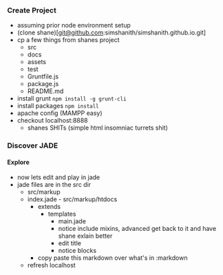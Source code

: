### Create Project
* assuming prior node environment setup
* (clone shane)[git@github.com:simshanith/simshanith.github.io.git]
* cp a few things from shanes project
	* src
	* docs
	* assets
	* test
	* Gruntfile.js
	* package.js
	* README.md
* install grunt
	<code>npm install -g grunt-cli</code>
* install packages
	<code>npm install</code>
* apache config (MAMPP easy)
* checkout localhost:8888
	* shanes SHITs (simple html insomniac turrets shit)

### Discover JADE
#### Explore
* now lets edit and play in jade
* jade files are in the src dir
	* src/markup
	* index.jade - src/markup/htdocs
		* extends
			* templates
				* main.jade
				* notice include mixins, advanced get back to it and have shane exlain better
				* edit title
				* notice blocks
		* copy paste this markdown over what's in :markdown
	* refresh localhost